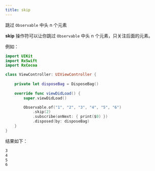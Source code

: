 ```yaml
---
title: skip
---
```


跳过 `Observable` 中头 n 个元素

**skip** 操作符可以让你跳过 `Observable` 中头 n 个元素，只关注后面的元素。

例如：

```swift
import UIKit
import RxSwift
import RxCocoa

class ViewController: UIViewController {
    
    private let disposeBag = DisposeBag()
    
    override func viewDidLoad() {
        super.viewDidLoad()

        Observable.of("1", "2", "3", "4", "5", "6")
            .skip(2)
            .subscribe(onNext: { print($0) })
            .disposed(by: disposeBag)
    }
}
```

结果如下：

```bash
3
4
5
6
```

